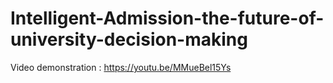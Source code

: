 # Intelligent-Admission-the-future-of-university-decision-making
Video demonstration : https://youtu.be/MMueBel15Ys
